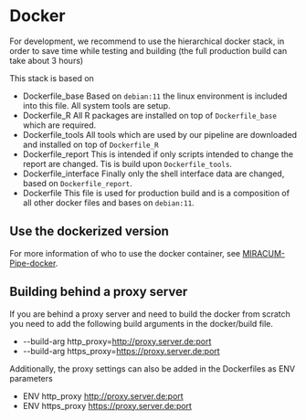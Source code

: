 # Docker

For development, we recommend to use the hierarchical docker stack, in order to save time while testing and building (the full production build can take about 3 hours)

This stack is based on

- Dockerfile_base
    Based on `debian:11` the linux environment is included into this file. All system tools are setup.
- Dockerfile_R
  All R packages are installed on top of `Dockerfile_base` which are required.
- Dockerfile_tools
  All tools which are used by our pipeline are downloaded and installed on top of `Dockerfile_R`
- Dockerfile_report
  This is intended if only scripts intended to change the report are changed. Tis is build upon `Dockerfile_tools`.
- Dockerfile_interface
  Finally only the shell interface data are changed, based on `Dockerfile_report`.
- Dockerfile
  This file is used for production build and is a composition of all other docker files and bases on `debian:11`.

## Use the dockerized version

For more information of who to use the docker container, see [MIRACUM-Pipe-docker](https://github.com/AG-Boerries/MIRACUM-Pipe-docker).

## Building behind a proxy server

If you are behind a proxy server and need to build the docker from scratch you need to add the following build arguments in the docker/build file.

- --build-arg http_proxy=http://proxy.server.de:port
- --build-arg https_proxy=https://proxy.server.de:port

Additionally, the proxy settings can also be added in the Dockerfiles as ENV parameters

- ENV http_proxy http://proxy.server.de:port
- ENV https_proxy https://proxy.server.de:port
